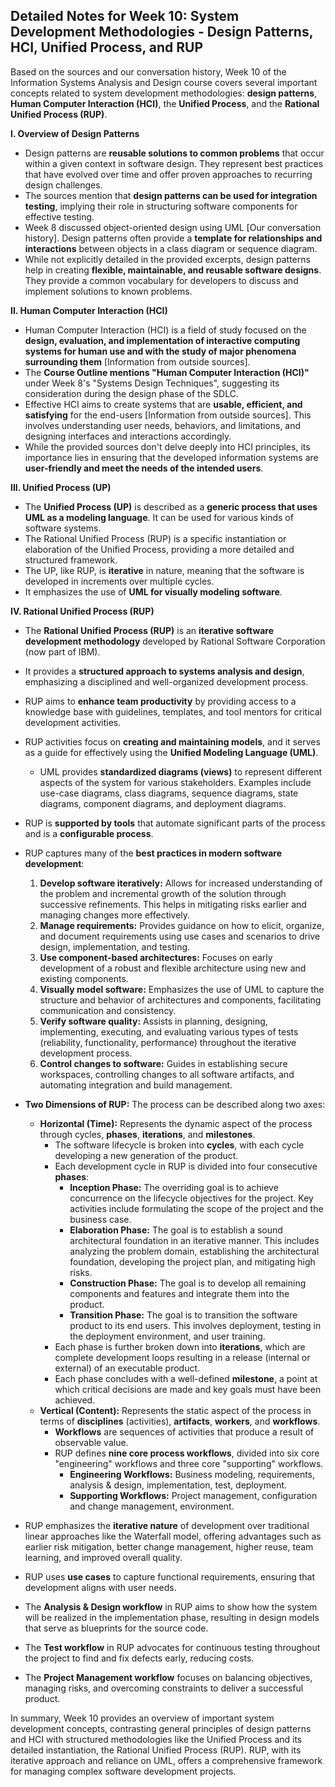 ## Detailed Notes for Week 10: System Development Methodologies - Design Patterns, HCI, Unified Process, and RUP

Based on the sources and our conversation history, Week 10 of the Information Systems Analysis and Design course covers several important concepts related to system development methodologies: **design patterns**, **Human Computer Interaction (HCI)**, the **Unified Process**, and the **Rational Unified Process (RUP)**.

**I. Overview of Design Patterns**

- Design patterns are **reusable solutions to common problems** that occur within a given context in software design. They represent best practices that have evolved over time and offer proven approaches to recurring design challenges.
- The sources mention that **design patterns can be used for integration testing**, implying their role in structuring software components for effective testing.
- Week 8 discussed object-oriented design using UML [Our conversation history]. Design patterns often provide a **template for relationships and interactions** between objects in a class diagram or sequence diagram.
- While not explicitly detailed in the provided excerpts, design patterns help in creating **flexible, maintainable, and reusable software designs**. They provide a common vocabulary for developers to discuss and implement solutions to known problems.

**II. Human Computer Interaction (HCI)**

- Human Computer Interaction (HCI) is a field of study focused on the **design, evaluation, and implementation of interactive computing systems for human use and with the study of major phenomena surrounding them** [Information from outside sources].
- The **Course Outline mentions "Human Computer Interaction (HCI)"** under Week 8's "Systems Design Techniques", suggesting its consideration during the design phase of the SDLC.
- Effective HCI aims to create systems that are **usable, efficient, and satisfying** for the end-users [Information from outside sources]. This involves understanding user needs, behaviors, and limitations, and designing interfaces and interactions accordingly.
- While the provided sources don't delve deeply into HCI principles, its importance lies in ensuring that the developed information systems are **user-friendly and meet the needs of the intended users**.

**III. Unified Process (UP)**

- The **Unified Process (UP)** is described as a **generic process that uses UML as a modeling language**. It can be used for various kinds of software systems.
- The Rational Unified Process (RUP) is a specific instantiation or elaboration of the Unified Process, providing a more detailed and structured framework.
- The UP, like RUP, is **iterative** in nature, meaning that the software is developed in increments over multiple cycles.
- It emphasizes the use of **UML for visually modeling software**.

**IV. Rational Unified Process (RUP)**

- The **Rational Unified Process (RUP)** is an **iterative software development methodology** developed by Rational Software Corporation (now part of IBM).
    
- It provides a **structured approach to systems analysis and design**, emphasizing a disciplined and well-organized development process.
    
- RUP aims to **enhance team productivity** by providing access to a knowledge base with guidelines, templates, and tool mentors for critical development activities.
    
- RUP activities focus on **creating and maintaining models**, and it serves as a guide for effectively using the **Unified Modeling Language (UML)**.
    
    - UML provides **standardized diagrams (views)** to represent different aspects of the system for various stakeholders. Examples include use-case diagrams, class diagrams, sequence diagrams, state diagrams, component diagrams, and deployment diagrams.
- RUP is **supported by tools** that automate significant parts of the process and is a **configurable process**.
    
- RUP captures many of the **best practices in modern software development**:
    
    1. **Develop software iteratively:** Allows for increased understanding of the problem and incremental growth of the solution through successive refinements. This helps in mitigating risks earlier and managing changes more effectively.
    2. **Manage requirements:** Provides guidance on how to elicit, organize, and document requirements using use cases and scenarios to drive design, implementation, and testing.
    3. **Use component-based architectures:** Focuses on early development of a robust and flexible architecture using new and existing components.
    4. **Visually model software:** Emphasizes the use of UML to capture the structure and behavior of architectures and components, facilitating communication and consistency.
    5. **Verify software quality:** Assists in planning, designing, implementing, executing, and evaluating various types of tests (reliability, functionality, performance) throughout the iterative development process.
    6. **Control changes to software:** Guides in establishing secure workspaces, controlling changes to all software artifacts, and automating integration and build management.
- **Two Dimensions of RUP:** The process can be described along two axes:
    
    - **Horizontal (Time):** Represents the dynamic aspect of the process through cycles, **phases**, **iterations**, and **milestones**.
        - The software lifecycle is broken into **cycles**, with each cycle developing a new generation of the product.
        - Each development cycle in RUP is divided into four consecutive **phases**:
            - **Inception Phase:** The overriding goal is to achieve concurrence on the lifecycle objectives for the project. Key activities include formulating the scope of the project and the business case.
            - **Elaboration Phase:** The goal is to establish a sound architectural foundation in an iterative manner. This includes analyzing the problem domain, establishing the architectural foundation, developing the project plan, and mitigating high risks.
            - **Construction Phase:** The goal is to develop all remaining components and features and integrate them into the product.
            - **Transition Phase:** The goal is to transition the software product to its end users. This involves deployment, testing in the deployment environment, and user training.
        - Each phase is further broken down into **iterations**, which are complete development loops resulting in a release (internal or external) of an executable product.
        - Each phase concludes with a well-defined **milestone**, a point at which critical decisions are made and key goals must have been achieved.
    - **Vertical (Content):** Represents the static aspect of the process in terms of **disciplines** (activities), **artifacts**, **workers**, and **workflows**.
        - **Workflows** are sequences of activities that produce a result of observable value.
        - RUP defines **nine core process workflows**, divided into six core "engineering" workflows and three core "supporting" workflows.
            - **Engineering Workflows:** Business modeling, requirements, analysis & design, implementation, test, deployment.
            - **Supporting Workflows:** Project management, configuration and change management, environment.
- RUP emphasizes the **iterative nature** of development over traditional linear approaches like the Waterfall model, offering advantages such as earlier risk mitigation, better change management, higher reuse, team learning, and improved overall quality.
    
- RUP uses **use cases** to capture functional requirements, ensuring that development aligns with user needs.
    
- The **Analysis & Design workflow** in RUP aims to show how the system will be realized in the implementation phase, resulting in design models that serve as blueprints for the source code.
    
- The **Test workflow** in RUP advocates for continuous testing throughout the project to find and fix defects early, reducing costs.
    
- The **Project Management workflow** focuses on balancing objectives, managing risks, and overcoming constraints to deliver a successful product.
    

In summary, Week 10 provides an overview of important system development concepts, contrasting general principles of design patterns and HCI with structured methodologies like the Unified Process and its detailed instantiation, the Rational Unified Process (RUP). RUP, with its iterative approach and reliance on UML, offers a comprehensive framework for managing complex software development projects.